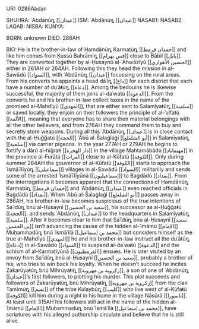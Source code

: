 URI: 0286Abdan

SHUHRA: ʿAbdānủȵ [[عبدان]]
ISM: ʿAbdānủȵ [[عبدان]]
NASAB1:
NASAB2:
LAQAB:
NISBA:
KUNYA:

BORN: unknown
DIED: 286AH

BIO: He is the brother-in-law of Ḥamdānủȵ Ḳarmaṭủȵ [[حمدان قرمط]] and like him comes from Ḳussủ Bahrāmỉȵ [[قس بهرام]] close to Bābil [[بابل]]. They are converted together by al-Ḥusaynủ al-ʾAhwāzīyủ [[الحسين الأهوازي]] either in 261AH or 264AH. Following this they head the mission in al-Sawādủ [[السواد]], with ʿAbdānủȵ [[عبدان]] focussing on the rural areas. From his converts he appoints a head dāʿỉȵ [[داع]] for each district that each have a number of duʿāŧủȵ [[دعاة]]. Among the bedouins he is likewise successful, the majority of them joins al-daʿwaŧủ [[الدعوة]]. From the converts he and his brother-in-law collect taxes in the name of the promised al-Mahdīyủ [[المهدي]], that are either sent to Salamīyaŧủȵ [[سلمية]] or saved locally, they enjoin on their followers the principle of al-ʾulfaŧủ [[الألفة]], meaning that everyone has to share their material belongings with all the other believers, and from 276AH they command them to buy and secretly store weapons. During all this ʿAbdānủȵ [[عبدان]] is in close contact with the al-Ḥuǧǧaŧủ [[الحجة]] ʾAbū al-Šalaġlaġỉ [[أبو الشلغلغ]] in Salamīyaŧủȵ [[سلمية]] via carrier pigeons. In the year 277AH or 279AH he begins to fortify a dārủ al-hiǧraŧỉ [[دار الهجرة]] in the village Mahtamābādủ [[مهتماباد]] in the province al-Furātủ [[الفرات]] close to al-Kūfaŧủ [[الكوفة]]. Only during summer 284AH the gouvernor of al-Kūfaŧủ [[الكوفة]] starts to approach the ʾismāʿīlīyủȵ [[إسماعيلي]] villages in al-Sawādủ [[السواد]] militarilly and sends some of the arrested ʾIsmāʿīlīyūnả [[إسماعيليون]] to Baġdādủ [[بغداد]]. From the interrogations it becomes apparent that the connections of Ḥamdānủȵ Ḳarmaṭủȵ [[حمدان قرمط]] and ʿAbdānủȵ [[عبدان]] even reached officials in Baġdādủ [[بغداد]]. When ʾAbū al-Šalaġlaġỉ [[أبو الشلغلغ]] passes away in 286AH, his brother-in-law becomes suspicious of the true intentions of Saʿīdủȵ bnủ al-Ḥusaynỉ [[سعيد بن الحسين]], his successor as al-Ḥuǧǧaŧủ [[الحجة]], and sends ʿAbdānủȵ [[عبدان]] to the headquarters in Salamīyaŧủȵ [[سلمية]]. After it becomes clear to him that Saʿīdủȵ bnủ al-Ḥusaynỉ [[سعيد بن الحسين]] isn’t advancing the cause of the hidden al-ʾImāmủ [[الإمام]] Muḥammadủȵ bnủ ʾIsmāʿīlả [[محمد بن إسماعيل]] but considers himself as the true al-Mahdīyủ [[المهدي]] he and his brother-in-law instruct all the duʿāŧủȵ [[دعاة]] in al-Sawādủ [[السواد]] to suspend al-daʿwaŧủ [[الدعوة]] and the schism of al-Ḳarmaṭīyūnả [[القرمطيون]] ensues. He is later visited by an envoy from Saʿīdủȵ bnủ al-Ḥusaynỉ [[سعيد بن الحسين]], probably a brother of his, who tries to win back his loyalty. When he doesn’t succeed he incites Zakarūyaŧủȵ bnủ Mihrūyaŧỉȵ [[زكروية بن مهروية]], a son of one of ʿAbdānủȵ [[عبدان]]’s first followers, to plotting his murder. This plot succeeds and followers of Zakarūyaŧủȵ bnủ Mihrūyaŧỉȵ [[زكروية بن مهروية]] from the clan Tamīmủȵ [[تميم]] of the tribe Kulaybủȵ [[كليب]] who live west of al-Kūfaŧủ [[الكوفة]] kill him during a night in his home in the village Nāsūrā [[ناسورا]]. At least until 315AH his followers still act in the name of the hidden al-ʾImāmủ [[الإمام]] Muḥammadủȵ bnủ ʾIsmāʿīlả [[محمد بن إسماعيل]], have scriptures with his alleged authorship circulate and believe that he is still alive.
